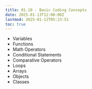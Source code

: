 ```yaml
---
title: 01.10 - Basic Coding Concepts
date: 2025-01-13T12:00:00Z
lastmod: 2025-01-12T05:23:51
toc: true
---
```


- Variables
- Functions
- Math Operators
- Conditional Statements
- Comparative Operators
- Loops
- Arrays
- Objects
- Classes
